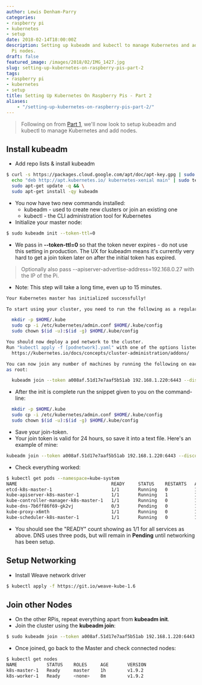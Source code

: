 ```yaml
---
author: Lewis Denham-Parry
categories:
- raspberry pi
- kubernetes
- setup
date: 2018-02-14T18:00:00Z
description: Setting up kubeadm and kubectl to manage Kubernetes and add Raspberry
  Pi nodes.
draft: false
featured_image: /images/2018/02/IMG_1427.jpg
slug: setting-up-kubernetes-on-raspberry-pis-part-2
tags:
- raspberry pi
- kubernetes
- setup
title: Setting Up Kubernetes On Raspberry Pis - Part 2
aliases:
    - "/setting-up-kubernetes-on-raspberry-pis-part-2/"
---
```


> Following on from [Part 1](https://denhamparry.co.uk/setting-up-kubernetes-on-raspberry-pis-part-1/), we'll now look to setup kubeadm and kubectl to manage Kubernetes and add nodes.

## Install kubeadm

* Add repo lists & install kubeadm

```sh
$ curl -s https://packages.cloud.google.com/apt/doc/apt-key.gpg | sudo apt-key add - && \
  echo "deb http://apt.kubernetes.io/ kubernetes-xenial main" | sudo tee /etc/apt/sources.list.d/kubernetes.list && \
  sudo apt-get update -q && \
  sudo apt-get install -qy kubeadm
```

* You now have two new commands installed:
  * kubeadm - used to create new clusters or join an existing one
  * kubectl - the CLI administration tool for Kubernetes
* Initialize your master node:

```sh
$ sudo kubeadm init --token-ttl=0
```

* We pass in **--token-ttl=0** so that the token never expires - do not use this setting in production. The UX for kubeadm means it's currently very hard to get a join token later on after the initial token has expired.

> Optionally also pass --apiserver-advertise-address=192.168.0.27 with the IP of the Pi.

* Note: This step will take a long time, even up to 15 minutes.

```sh
Your Kubernetes master has initialized successfully!

To start using your cluster, you need to run the following as a regular user:

  mkdir -p $HOME/.kube
  sudo cp -i /etc/kubernetes/admin.conf $HOME/.kube/config
  sudo chown $(id -u):$(id -g) $HOME/.kube/config

You should now deploy a pod network to the cluster.
Run "kubectl apply -f [podnetwork].yaml" with one of the options listed at:
  https://kubernetes.io/docs/concepts/cluster-administration/addons/

You can now join any number of machines by running the following on each node
as root:

  kubeadm join --token a008af.51d17e7aaf5b51ab 192.168.1.220:6443 --discovery-token-ca-cert-hash sha256:4bda99158fd77c200e47fc327c5567cd665b294d95a8b53245bdb931f366d71b
```

* After the init is complete run the snippet given to you on the command-line:

```sh
  mkdir -p $HOME/.kube
  sudo cp -i /etc/kubernetes/admin.conf $HOME/.kube/config
  sudo chown $(id -u):$(id -g) $HOME/.kube/config
```

* Save your join-token.
* Your join token is valid for 24 hours, so save it into a text file. Here's an example of mine:

```sh
kubeadm join --token a008af.51d17e7aaf5b51ab 192.168.1.220:6443 --discovery-token-ca-cert-hash sha256:4bda99158fd77c200e47fc327c5567cd665b294d95a8b53245bdb931f366d71b
```

* Check everything worked:

```sh
$ kubectl get pods --namespace=kube-system
NAME                                   READY     STATUS    RESTARTS   AGE
etcd-k8s-master-1                      1/1       Running   0          15m
kube-apiserver-k8s-master-1            1/1       Running   1          15m
kube-controller-manager-k8s-master-1   1/1       Running   0          16m
kube-dns-7b6ff86f69-gk2vj              0/3       Pending   0          16m
kube-proxy-x6mth                       1/1       Running   0          16m
kube-scheduler-k8s-master-1            1/1       Running   0          16m
```

* You should see the "READY" count showing as 1/1 for all services as above. DNS uses three pods, but will remain in **Pending** until  networking has been setup.

## Setup Networking

* Install Weave network driver

```sh
$ kubectl apply -f https://git.io/weave-kube-1.6
```

## Join other Nodes

* On the other RPis, repeat everything apart from **kubeadm init**.
* Join the cluster using the **kubeadm join**:

```sh
$ sudo kubeadm join --token a008af.51d17e7aaf5b51ab 192.168.1.220:6443 --discovery-token-ca-cert-hash sha256:4bda99158fd77c200e47fc327c5567cd665b294d95a8b53245bdb931f366d71b
```

* Once joined, go back to the Master and check connected nodes:

```sh
$ kubectl get nodes
NAME           STATUS    ROLES     AGE       VERSION
k8s-master-1   Ready     master    1h        v1.9.2
k8s-worker-1   Ready     <none>    8m        v1.9.2
```

